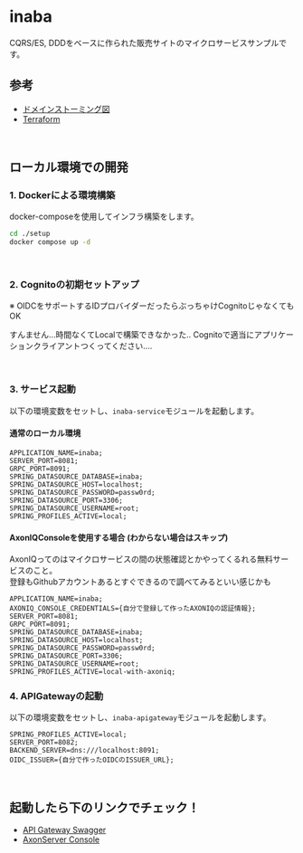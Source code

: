 # inaba
CQRS/ES, DDDをベースに作られた販売サイトのマイクロサービスサンプルです。

## 参考
* [ドメインストーミング図](https://miro.com/app/board/uXjVM1s4A4A=/)
* [Terraform](https://github.com/azarasi1226/inaba-infrastructure)

<br>

## ローカル環境での開発
### 1. Dockerによる環境構築
docker-composeを使用してインフラ構築をします。
```bash
cd ./setup
docker compose up -d
```
<br>

### 2. Cognitoの初期セットアップ
※ OIDCをサポートするIDプロバイダーだったらぶっちゃけCognitoじゃなくてもOK

すんません...時間なくてLocalで構築できなかった..
Cognitoで適当にアプリケーションクライアントつくってください....

<br>

### 3. サービス起動
以下の環境変数をセットし、`inaba-service`モジュールを起動します。

#### 通常のローカル環境
```
APPLICATION_NAME=inaba;
SERVER_PORT=8081;
GRPC_PORT=8091;
SPRING_DATASOURCE_DATABASE=inaba;
SPRING_DATASOURCE_HOST=localhost;
SPRING_DATASOURCE_PASSWORD=passw0rd;
SPRING_DATASOURCE_PORT=3306;
SPRING_DATASOURCE_USERNAME=root;
SPRING_PROFILES_ACTIVE=local;
```

#### AxonIQConsoleを使用する場合 (わからない場合はスキップ)
AxonIQってのはマイクロサービスの間の状態確認とかやってくるれる無料サービスのこと。  
登録もGithubアカウントあるとすぐできるので調べてみるといい感じかも
```
APPLICATION_NAME=inaba;
AXONIQ_CONSOLE_CREDENTIALS={自分で登録して作ったAXONIQの認証情報};
SERVER_PORT=8081;
GRPC_PORT=8091;
SPRING_DATASOURCE_DATABASE=inaba;
SPRING_DATASOURCE_HOST=localhost;
SPRING_DATASOURCE_PASSWORD=passw0rd;
SPRING_DATASOURCE_PORT=3306;
SPRING_DATASOURCE_USERNAME=root;
SPRING_PROFILES_ACTIVE=local-with-axoniq;
```

### 4. APIGatewayの起動
以下の環境変数をセットし、`inaba-apigateway`モジュールを起動します。

```
SPRING_PROFILES_ACTIVE=local;
SERVER_PORT=8082;
BACKEND_SERVER=dns:///localhost:8091;
OIDC_ISSUER={自分で作ったOIDCのISSUER_URL};
```

<br>

## 起動したら下のリンクでチェック！
* [API Gateway Swagger](http://localhost:8082/swagger-ui/index.html)
* [AxonServer Console](http://localhost:8024/)
